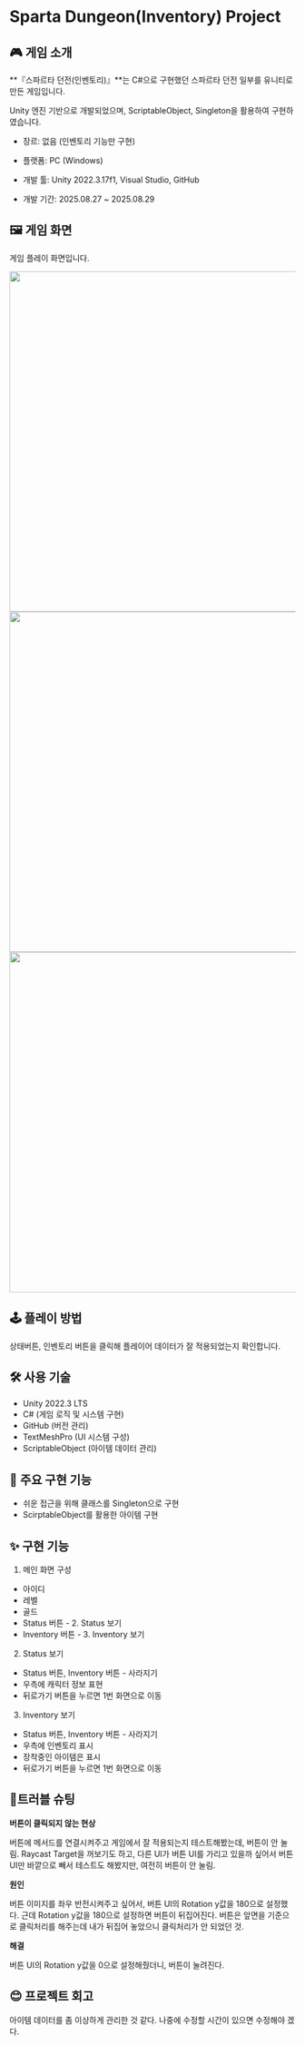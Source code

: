 # Sparta Dungeon(Inventory) Project

## 🎮 게임 소개
**『스파르타 던전(인벤토리)』**는 C#으로 구현했던 스파르타 던전 일부를 유니티로 만든 게임입니다.

Unity 엔진 기반으로 개발되었으며, ScriptableObject, Singleton을 활용하여 구현하였습니다.

- 장르: 없음 (인벤토리 기능만 구현)

- 플랫폼: PC (Windows)

- 개발 툴: Unity 2022.3.17f1, Visual Studio, GitHub

- 개발 기간: 2025.08.27 ~ 2025.08.29


## 🖼️ 게임 화면
<p>게임 플레이 화면입니다.</p>
<img src="https://github.com/user-attachments/assets/1c39a72f-0465-4ef5-829e-8331fcef8480" width="600"/>
<img src="https://github.com/user-attachments/assets/c941814f-6dd0-40ee-8367-13b3e0b323a8" width="600"/>
<img src="https://github.com/user-attachments/assets/e4d91444-cae5-4e56-ac05-aad5b1f4c63e" width="600"/>


## 🕹️ 플레이 방법

상태버튼, 인벤토리 버튼을 클릭해 플레이어 데이터가 잘 적용되었는지 확인합니다. 


## 🛠 사용 기술
- Unity 2022.3 LTS
- C# (게임 로직 및 시스템 구현)
- GitHub (버전 관리)
- TextMeshPro (UI 시스템 구성)
- ScriptableObject (아이템 데이터 관리)


## 🌟 주요 구현 기능 
 - 쉬운 접근을 위해 클래스를 Singleton으로 구현
 - ScirptableObject를 활용한 아이템 구현


## ✨ 구현 기능
1. 메인 화면 구성
- 아이디
- 레벨
- 골드
- Status 버튼 - 2. Status 보기
- Inventory 버튼 - 3. Inventory 보기

2. Status 보기
- Status 버튼, Inventory 버튼 - 사라지기
- 우측에 캐릭터 정보 표현
- 뒤로가기 버튼을 누르면 1번 화면으로 이동

3. Inventory 보기
- Status 버튼, Inventory 버튼 - 사라지기
- 우측에 인벤토리 표시
- 장착중인 아이템은 표시
- 뒤로가기 버튼을 누르면 1번 화면으로 이동


## 🧠트러블 슈팅  
<p><b>버튼이 클릭되지 않는 현상</b></p>
<p>버튼에 메서드를 연결시켜주고 게임에서 잘 적용되는지 테스트해봤는데, 버튼이 안 눌림. Raycast Target을 꺼보기도 하고, 다른 UI가 버튼 UI를 가리고 있을까 싶어서 버튼 UI만 바깥으로 빼서 테스트도 해봤지만, 여전히 버튼이 안 눌림.</p>
<p><b>원인</b></p>
<p>버튼 이미지를 좌우 반전시켜주고 싶어서, 버튼 UI의 Rotation y값을 180으로 설정했다. 근데 Rotation y값을 180으로 설정하면 버튼이 뒤집어진다. 버튼은 앞면을 기준으로 클릭처리를 해주는데 내가 뒤집어 놓았으니 클릭처리가 안 되었던 것.</p>
<p><b>해결</b></p>
<p>버튼 UI의 Rotation y값을 0으로 설정해줬더니, 버튼이 눌려진다.</p>

## 😊 프로젝트 회고
<p>아이템 데이터를 좀 이상하게 관리한 것 같다. 나중에 수정할 시간이 있으면 수정해야 겠다.</p>
